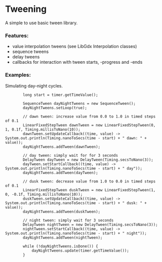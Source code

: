 # Tweening
A simple to use basic tween library.

### Features:
- value interpolation tweens (see LibGdx Interpolation classes)
- sequence tweens
- delay tweens
- callbacks for interaction with tween starts, -progress and -ends

### Examples:
Simulating day-night cycles.
```
		long start = timer.getTimeValue();

		SequenceTween dayNightTweens = new SequenceTween();
		dayNightTweens.setLoop(true);

		// dawn tween: increase value from 0.0 to 1.0 in timed steps of 0.1
		LinearFixedStepTween dawnTween = new LinearFixedStepTween(0, 1, 0.1f, Timing.millisToNano(10));
		dawnTween.setUpdateCallback((time, value) -> System.out.println(Timing.nanoToSecs(time - start) + " dawn: " + value));
		dayNightTweens.addTween(dawnTween);

		// day tween: simply wait for for 3 seconds
		DelayTween dayTween = new DelayTween(Timing.secsToNano(3));
		dayTween.setStartCallback((time, value) -> System.out.println(Timing.nanoToSecs(time - start) + " day"));
		dayNightTweens.addTween(dayTween);

		// dusk tween: decrease value from 1.0 to 0.0 in timed steps of 0.1
		LinearFixedStepTween duskTween = new LinearFixedStepTween(1, 0, -0.1f, Timing.millisToNano(10));
		duskTween.setUpdateCallback((time, value) -> System.out.println(Timing.nanoToSecs(time - start) + " dusk: " + value));
		dayNightTweens.addTween(duskTween);

		// night tween: simply wait for 3 seconds
		DelayTween nightTween = new DelayTween(Timing.secsToNano(3));
		nightTween.setStartCallback((time, value) -> System.out.println(Timing.nanoToSecs(time - start) + " night"));
		dayNightTweens.addTween(nightTween);

		while (!dayNightTweens.isDone()) {
			dayNightTweens.update(timer.getTimeValue());
		}

```
